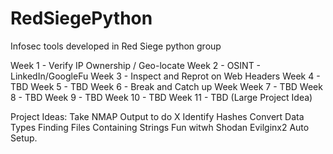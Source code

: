 # RedSiegePython
Infosec tools developed in Red Siege python group

Week 1 - Verify IP Ownership / Geo-locate
Week 2 - OSINT - LinkedIn/GoogleFu
Week 3 - Inspect and Reprot on Web Headers
Week 4 - TBD
Week 5 - TBD
Week 6 - Break and Catch up Week
Week 7 - TBD
Week 8 - TBD
Week 9 - TBD
Week 10 - TBD
Week 11 - TBD (Large Project Idea)

Project Ideas:
Take NMAP Output to do X
Identify Hashes
Convert Data Types
Finding Files Containing Strings
Fun witwh Shodan
Evilginx2 Auto Setup.



